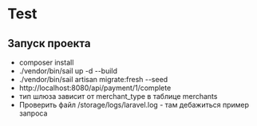# Test

## Запуск проекта

- composer install
- ./vendor/bin/sail up -d --build
- ./vendor/bin/sail artisan migrate:fresh --seed
- http://localhost:8080/api/payment/1/complete
- тип шлюза зависит от merchant_type в таблице merchants
- Проверить файл /storage/logs/laravel.log - там дебажиться пример запроса
